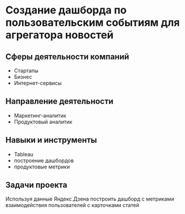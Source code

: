 # Создание дашборда по пользовательским событиям для агрегатора новостей

## Сферы деятельности компаний
* Стартапы
* Бизнес
* Интернет-сервисы

## Направление деятельности
* Маркетинг-аналитик
* Продуктовый аналитик

## Навыки и инструменты
* Tableau
* построение дашбордов
* продуктовые метрики

## Задачи проекта
Используя данные Яндекс.Дзена построить дашборд с метриками взаимодействия пользователей с карточками статей
